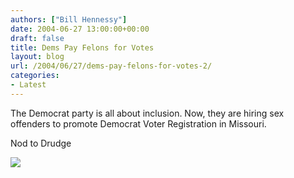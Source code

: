 ```yaml
---
authors: ["Bill Hennessy"]
date: 2004-06-27 13:00:00+00:00
draft: false
title: Dems Pay Felons for Votes
layout: blog
url: /2004/06/27/dems-pay-felons-for-votes-2/
categories:
- Latest
---
```


The Democrat party is all about inclusion.  Now, they are hiring sex offenders to promote Democrat Voter Registration in Missouri.   
  
Nod to Drudge  
  
![](https://blog.billhennessy.com/aggbug.aspx?PostID=744)

